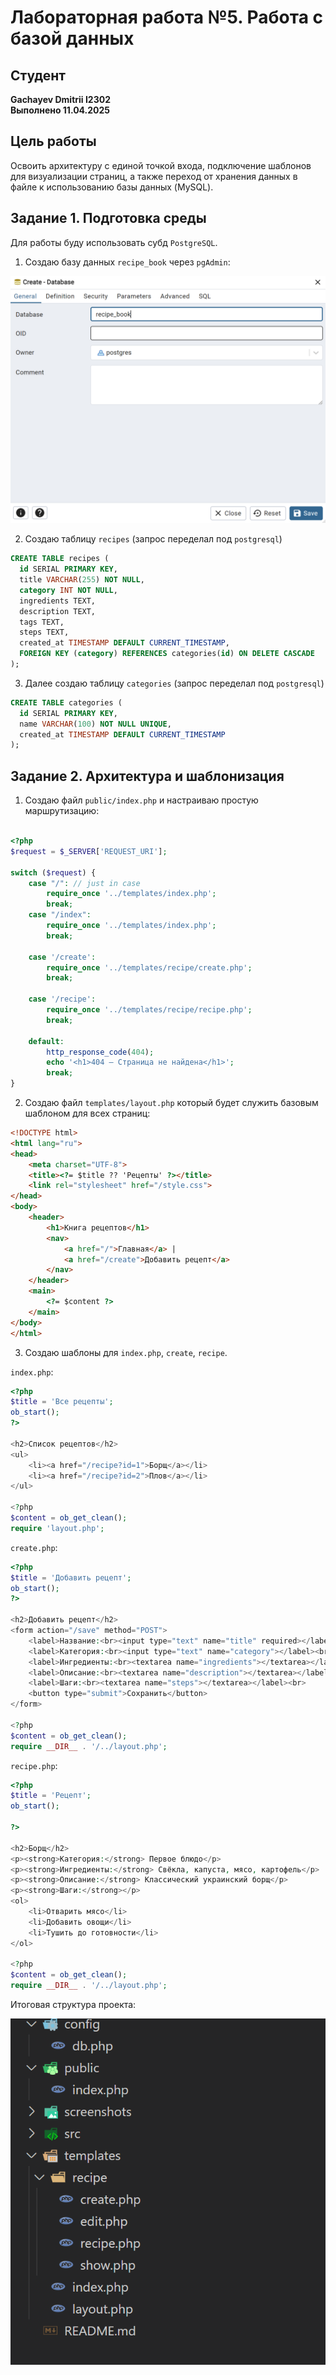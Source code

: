 # Лабораторная работа №5. Работа с базой данных

## Студент
**Gachayev Dmitrii I2302**  
**Выполнено 11.04.2025**  

## Цель работы
Освоить архитектуру с единой точкой входа, подключение шаблонов для визуализации страниц, а также переход от хранения данных в файле к использованию базы данных (MySQL).

## Задание 1. Подготовка среды
Для работы буду использовать субд `PostgreSQL`. 

1. Создаю базу данных `recipe_book` через `pgAdmin`:

![image](screenshots/Screenshot_1.png)

2. Создаю таблицу `recipes` (запрос переделал под `postgresql`)
```sql
CREATE TABLE recipes (
  id SERIAL PRIMARY KEY,
  title VARCHAR(255) NOT NULL,
  category INT NOT NULL,
  ingredients TEXT,
  description TEXT,
  tags TEXT,
  steps TEXT,
  created_at TIMESTAMP DEFAULT CURRENT_TIMESTAMP,
  FOREIGN KEY (category) REFERENCES categories(id) ON DELETE CASCADE
);
```

3. Далее создаю таблицу `categories` (запрос переделал под `postgresql`)
```sql
CREATE TABLE categories (
  id SERIAL PRIMARY KEY,
  name VARCHAR(100) NOT NULL UNIQUE,
  created_at TIMESTAMP DEFAULT CURRENT_TIMESTAMP
);
```

## Задание 2. Архитектура и шаблонизация
1. Создаю файл `public/index.php` и настраиваю простую маршрутизацию: 
```php

<?php
$request = $_SERVER['REQUEST_URI'];

switch ($request) {
    case "/": // just in case
        require_once '../templates/index.php';
        break;
    case "/index":
        require_once '../templates/index.php';
        break;

    case '/create': 
        require_once '../templates/recipe/create.php';
        break;

    case '/recipe':
        require_once '../templates/recipe/recipe.php';
        break;

    default:
        http_response_code(404);
        echo '<h1>404 — Страница не найдена</h1>';
        break;
}
```

2. Создаю файл `templates/layout.php` который будет служить базовым шаблоном для всех страниц:

```html
<!DOCTYPE html>
<html lang="ru">
<head>
    <meta charset="UTF-8">
    <title><?= $title ?? 'Рецепты' ?></title>
    <link rel="stylesheet" href="/style.css">
</head>
<body>
    <header>
        <h1>Книга рецептов</h1>
        <nav>
            <a href="/">Главная</a> |
            <a href="/create">Добавить рецепт</a>
        </nav>
    </header>
    <main>
        <?= $content ?>
    </main>
</body>
</html>
```

3. Создаю шаблоны для `index.php`, `create`, `recipe`.

`index.php`:
```php
<?php
$title = 'Все рецепты';
ob_start();
?>

<h2>Список рецептов</h2>
<ul>
    <li><a href="/recipe?id=1">Борщ</a></li>
    <li><a href="/recipe?id=2">Плов</a></li>
</ul>

<?php
$content = ob_get_clean();
require 'layout.php';
```

`create.php`:
```php
<?php
$title = 'Добавить рецепт';
ob_start();
?>

<h2>Добавить рецепт</h2>
<form action="/save" method="POST">
    <label>Название:<br><input type="text" name="title" required></label><br>
    <label>Категория:<br><input type="text" name="category"></label><br>
    <label>Ингредиенты:<br><textarea name="ingredients"></textarea></label><br>
    <label>Описание:<br><textarea name="description"></textarea></label><br>
    <label>Шаги:<br><textarea name="steps"></textarea></label><br>
    <button type="submit">Сохранить</button>
</form>

<?php
$content = ob_get_clean();
require __DIR__ . '/../layout.php';
```

`recipe.php`:
```php
<?php
$title = 'Рецепт';
ob_start();

?>

<h2>Борщ</h2>
<p><strong>Категория:</strong> Первое блюдо</p>
<p><strong>Ингредиенты:</strong> Свёкла, капуста, мясо, картофель</p>
<p><strong>Описание:</strong> Классический украинский борщ</p>
<p><strong>Шаги:</strong></p>
<ol>
    <li>Отварить мясо</li>
    <li>Добавить овощи</li>
    <li>Тушить до готовности</li>
</ol>

<?php
$content = ob_get_clean();
require __DIR__ . '/../layout.php';
```

Итоговая структура проекта:

![image](screenshots/Screenshot_2.png)